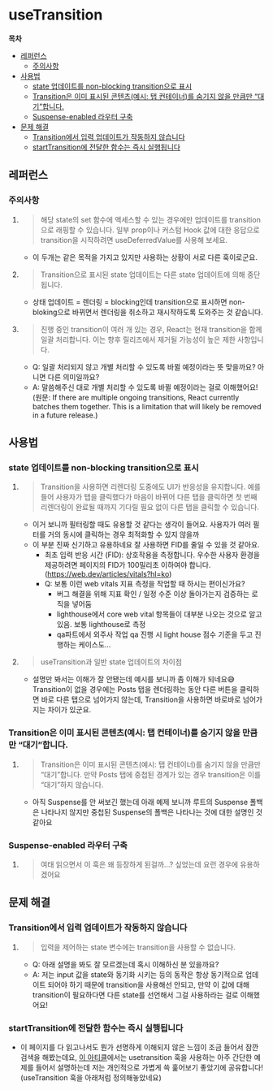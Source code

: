 # useTransition

**목차**

- [레퍼런스](#레퍼런스)
  - [주의사항](#주의사항)
- [사용법](#사용법)
  - [state 업데이트를 non-blocking transition으로 표시](#state-업데이트를-non-blocking-transition으로-표시)
  - [Transition은 이미 표시된 콘텐츠(예시: 탭 컨테이너)를 숨기지 않을 만큼만 “대기”합니다.](<#transition은-이미-표시된-콘텐츠(예시-탭-컨테이너)를-숨기지-않을-만큼만-“대기”합니다>)
  - [Suspense-enabled 라우터 구축](#suspense-enabled-라우터-구축)
- [문제 해결](#문제-해결)
  - [Transition에서 입력 업데이트가 작동하지 않습니다](#transition에서-입력-업데이트가-작동하지-않습니다)
  - [startTransition에 전달한 함수는 즉시 실행됩니다](#starttransition에-전달한-함수는-즉시-실행됩니다)

## 레퍼런스

### 주의사항

1. > 해당 state의 set 함수에 액세스할 수 있는 경우에만 업데이트를 transition으로 래핑할 수 있습니다. 일부 prop이나 커스텀 Hook 값에 대한 응답으로 transition을 시작하려면 useDeferredValue를 사용해 보세요.
   - 이 두개는 같은 목적을 가지고 있지만 사용하는 상황이 서로 다른 훅이로군요.
2. > Transition으로 표시된 state 업데이트는 다른 state 업데이트에 의해 중단됩니다.
   - 상태 업데이트 = 렌더링 = blocking인데 transition으로 표시하면 non-bloking으로 바뀌면서 렌더링을 취소하고 재시작하도록 도와주는 것 같습니다.
3. > 진행 중인 transition이 여러 개 있는 경우, React는 현재 transition을 함께 일괄 처리합니다. 이는 향후 릴리즈에서 제거될 가능성이 높은 제한 사항입니다.
   - Q: 일괄 처리되지 않고 개별 처리할 수 있도록 바뀔 예정이라는 뜻 맞을까요? 아니면 다른 의미일까요?
   - A: 말씀해주신 대로 개별 처리할 수 있도록 바뀔 예정이라는 걸로 이해했어요!
     (원문: If there are multiple ongoing transitions, React currently batches them together. This is a limitation that will likely be removed in a future release.)

## 사용법

### state 업데이트를 non-blocking transition으로 표시

1. > Transition을 사용하면 리렌더링 도중에도 UI가 반응성을 유지합니다. 예를 들어 사용자가 탭을 클릭했다가 마음이 바뀌어 다른 탭을 클릭하면 첫 번째 리렌더링이 완료될 때까지 기다릴 필요 없이 다른 탭을 클릭할 수 있습니다.
   - 이거 보니까 필터링할 때도 유용할 것 같다는 생각이 들어요. 사용자가 여러 필터를 거의 동시에 클릭하는 경우 최적화할 수 있지 않을까
   - 이 부분 진짜 신기하고 유용하네요 잘 사용하면 FID를 줄일 수 있을 것 같아요.
     - 최초 입력 반응 시간 (FID): 상호작용을 측정합니다. 우수한 사용자 환경을 제공하려면 페이지의 FID가 100밀리초 이하여야 합니다. (https://web.dev/articles/vitals?hl=ko)
     - Q: 보통 이런 web vitals 지표 측정을 작업할 때 하시는 편이신가요?
       - 버그 해결을 위해 지표 확인 / 일정 수준 이상 돌아가는지 검증하는 로직을 넣어둠
       - lighthouse에서 core web vital 항목들이 대부분 나오는 것으로 알고 있음. 보통 lighthouse로 측정
       - qa파트에서 외주사 작업 qa 진행 시 light house 점수 기준을 두고 진행하는 케이스도...
2. > useTransition과 일반 state 업데이트의 차이점
   - 설명만 봐서는 이해가 잘 안됐는데 예시를 보니까 좀 이해가 되네요😅 Transition이 없을 경우에는 Posts 탭을 렌더링하는 동안 다른 버튼을 클릭하면 바로 다른 탭으로 넘어가지 않는데, Transition을 사용하면 바로바로 넘어가지는 차이가 있군요.

### Transition은 이미 표시된 콘텐츠(예시: 탭 컨테이너)를 숨기지 않을 만큼만 “대기”합니다.

1. > Transition은 이미 표시된 콘텐츠(예시: 탭 컨테이너)를 숨기지 않을 만큼만 “대기”합니다. 만약 Posts 탭에 중첩된 <Suspense> 경계가 있는 경우 transition은 이를 “대기”하지 않습니다.
   - 아직 Suspense를 안 써보긴 했는데 아래 예제 보니까 루트의 Suspense 폴백은 나타나지 않지만 중첩된 Suspense의 폴백은 나타나는 것에 대한 설명인 것 같아요

### Suspense-enabled 라우터 구축

1. > 여태 읽으면서 이 훅은 왜 등장하게 된걸까…? 싶었는데 요런 경우에 유용하겠어요

## 문제 해결

### Transition에서 입력 업데이트가 작동하지 않습니다

1. > 입력을 제어하는 state 변수에는 transition을 사용할 수 없습니다.
   - Q: 아래 설명을 봐도 잘 모르겠는데 혹시 이해하신 분 있을까요?
   - A: 저는 input 값을 state와 동기화 시키는 등의 동작은 항상 동기적으로 업데이트 되어야 하기 때문에 transition을 사용해선 안되고, 만약 이 값에 대해 transition이 필요하다면 다른 state를 선언해서 그걸 사용하라는 걸로 이해했어요!

### startTransition에 전달한 함수는 즉시 실행됩니다

- 이 페이지를 다 읽고나서도 뭔가 선명하게 이해되지 않은 느낌이 조금 들어서 잠깐 검색을 해봤는데요, [이 아티클](https://medium.com/@ahsan-ali-mansoor/usetransition-hook-explained-885e87414b8)에서는 usetransition 훅을 사용하는 아주 간단한 예제를 들어서 설명하는데 저는 개인적으로 가볍게 쓱 훑어보기 좋았기에 공유합니다! (useTransition 훅을 아래처럼 정의해놓았네요)
